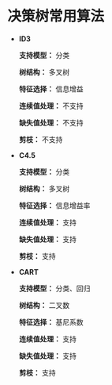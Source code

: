 # 决策树常用算法


*   __ID3__
    
    __支持模型：__ 分类
    
    __树结构：__ 多叉树
    
    __特征选择：__ 信息增益
    
    __连续值处理：__ 不支持
    
    __缺失值处理：__ 不支持
    
    __剪枝：__ 不支持
  
  
*   __C4.5__

    __支持模型：__ 分类
    
    __树结构：__ 多叉树
    
    __特征选择：__ 信息增益率
    
    __连续值处理：__ 支持
    
    __缺失值处理：__ 支持
    
    __剪枝：__ 支持
  
*   __CART__

    __支持模型：__ 分类、回归
    
    __树结构：__ 二叉数
    
    __特征选择：__ 基尼系数
    
    __连续值处理：__ 支持
    
    __缺失值处理：__ 支持
    
    __剪枝：__ 支持
  
